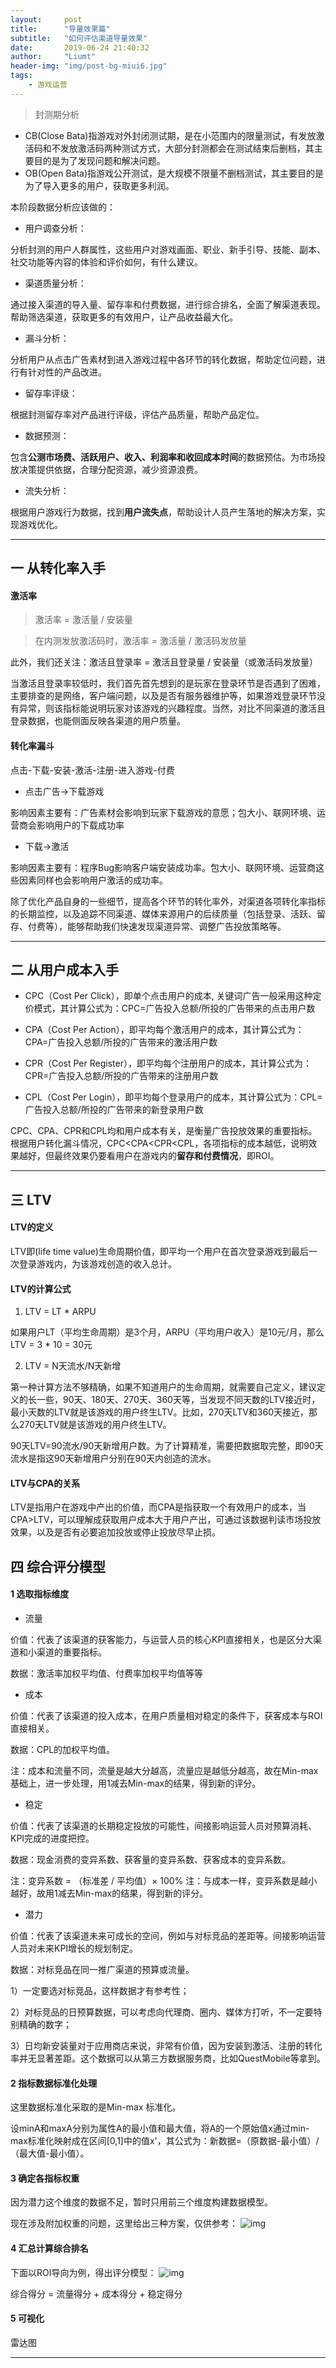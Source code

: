 ```yaml
---
layout:     post
title:      "导量效果篇"
subtitle:   "如何评估渠道导量效果"
date:       2019-06-24 21:40:32
author:     "Liumt"
header-img: "img/post-bg-miui6.jpg"
tags:
    - 游戏运营
---
```


> 封测期分析
+ CB(Close Bata)指游戏对外封闭测试期，是在小范围内的限量测试，有发放激活码和不发放激活码两种测试方式，大部分封测都会在测试结束后删档，其主要目的是为了发现问题和解决问题。
+ OB(Open Bata)指游戏公开测试，是大规模不限量不删档测试，其主要目的是为了导入更多的用户，获取更多利润。

本阶段数据分析应该做的：
+ 用户调查分析：

分析封测的用户人群属性，这些用户对游戏画面、职业、新手引导、技能、副本、社交功能等内容的体验和评价如何，有什么建议。

+ 渠道质量分析：

通过接入渠道的导入量、留存率和付费数据，进行综合排名，全面了解渠道表现。帮助筛选渠道，获取更多的有效用户，让产品收益最大化。

+ 漏斗分析：

分析用户从点击广告素材到进入游戏过程中各环节的转化数据，帮助定位问题，进行有针对性的产品改进。

+ 留存率评级：

根据封测留存率对产品进行评级，评估产品质量，帮助产品定位。

+ 数据预测：

包含**公测市场费、活跃用户、收入、利润率和收回成本时间**的数据预估。为市场投放决策提供依据，合理分配资源，减少资源浪费。

+ 流失分析：

根据用户游戏行为数据，找到**用户流失点**，帮助设计人员产生落地的解决方案，实现游戏优化。

----


## 一 从转化率入手

#### 激活率
>激活率 = 激活量 / 安装量

>在内测发放激活码时，激活率 = 激活量 / 激活码发放量


此外，我们还关注：激活且登录率 = 激活且登录量 / 安装量（或激活码发放量）

当激活且登录率较低时，我们首先首先想到的是玩家在登录环节是否遇到了困难，主要排查的是网络，客户端问题，以及是否有服务器维护等，如果游戏登录环节没有异常，则该指标能说明玩家对该游戏的兴趣程度。当然，对比不同渠道的激活且登录数据，也能侧面反映各渠道的用户质量。

#### 转化率漏斗
点击-下载-安装-激活-注册-进入游戏-付费

+ 点击广告->下载游戏

影响因素主要有：广告素材会影响到玩家下载游戏的意愿；包大小、联网环境、运营商会影响用户的下载成功率

+ 下载->激活

影响因素主要有：程序Bug影响客户端安装成功率。包大小、联网环境、运营商这些因素同样也会影响用户激活的成功率。

除了优化产品自身的一些细节，提高各个环节的转化率外，对渠道各项转化率指标的长期监控，以及追踪不同渠道、媒体来源用户的后续质量（包括登录、活跃、留存、付费等），能够帮助我们快速发现渠道异常、调整广告投放策略等。


----

## 二 从用户成本入手

+ CPC（Cost Per Click），即单个点击用户的成本, 关键词广告一般采用这种定价模式，其计算公式为：CPC=广告投入总额/所投的广告带来的点击用户数

+ CPA（Cost Per Action），即平均每个激活用户的成本，其计算公式为：CPA=广告投入总额/所投的广告带来的激活用户数

+ CPR（Cost Per Register），即平均每个注册用户的成本，其计算公式为：CPR=广告投入总额/所投的广告带来的注册用户数

+ CPL（Cost Per Login），即平均每个登录用户的成本，其计算公式为：CPL=广告投入总额/所投的广告带来的新登录用户数

CPC、CPA、CPR和CPL均和用户成本有关，是衡量广告投放效果的重要指标。根据用户转化漏斗情况，CPC<CPA<CPR<CPL，各项指标的成本越低，说明效果越好，但最终效果仍要看用户在游戏内的**留存和付费情况**，即ROI。


----

## 三 LTV

#### LTV的定义
LTV即(life time value)生命周期价值，即平均一个用户在首次登录游戏到最后一次登录游戏内，为该游戏创造的收入总计。

#### LTV的计算公式

1) LTV = LT * ARPU

如果用户LT（平均生命周期）是3个月，ARPU（平均用户收入）是10元/月，那么LTV = 3 * 10 = 30元

2) LTV = N天流水/N天新增

第一种计算方法不够精确，如果不知道用户的生命周期，就需要自己定义，建议定义的长一些，90天、180天、270天、360天等，当发现不同天数的LTV接近时，最小天数的LTV就是该游戏的用户终生LTV。比如，270天LTV和360天接近，那么270天LTV就是该游戏的用户终生LTV。

90天LTV=90流水/90天新增用户数。为了计算精准，需要把数据取完整，即90天流水是指这90天新增用户分别在90天内创造的流水。

#### LTV与CPA的关系
LTV是指用户在游戏中产出的价值，而CPA是指获取一个有效用户的成本，当CPA>LTV，可以理解成获取用户成本大于用户产出，可通过该数据判读市场投放效果，以及是否有必要追加投放或停止投放尽早止损。


## 四 综合评分模型

#### 1 选取指标维度

+ 流量

价值：代表了该渠道的获客能力，与运营人员的核心KPI直接相关，也是区分大渠道和小渠道的重要指标。

数据：激活率加权平均值、付费率加权平均值等等

+ 成本

价值：代表了该渠道的投入成本，在用户质量相对稳定的条件下，获客成本与ROI直接相关。

数据：CPL的加权平均值。

注：成本和流量不同，流量是越大分越高，流量应是越低分越高，故在Min-max基础上，进一步处理，用1减去Min-max的结果，得到新的评分。

+ 稳定

价值：代表了该渠道的长期稳定投放的可能性，间接影响运营人员对预算消耗、KPI完成的进度把控。

数据：现金消费的变异系数、获客量的变异系数、获客成本的变异系数。

注：变异系数 = （标准差 / 平均值）× 100%
注：与成本一样，变异系数是越小越好，故用1减去Min-max的结果，得到新的评分。

+ 潜力

价值：代表了该渠道未来可成长的空间，例如与对标竞品的差距等。间接影响运营人员对未来KPI增长的规划制定。

数据：对标竞品在同一推广渠道的预算或流量。

1）一定要选对标竞品，这样数据才有参考性；

2）对标竞品的日预算数据，可以考虑向代理商、圈内、媒体方打听，不一定要特别精确的数字；

3）日均新安装量对于应用商店来说，非常有价值，因为安装到激活、注册的转化率并无显著差距。这个数据可以从第三方数据服务商，比如QuestMobile等拿到。

#### 2 指标数据标准化处理
这里数据标准化采取的是Min-max 标准化。

设minA和maxA分别为属性A的最小值和最大值，将A的一个原始值x通过min-max标准化映射成在区间[0,1]中的值x'，其公式为：新数据=（原数据-最小值）/（最大值-最小值）。

#### 3 确定各指标权重
因为潜力这个维度的数据不足，暂时只用前三个维度构建数据模型。

现在涉及附加权重的问题，这里给出三种方案，仅供参考：
![img](/img/in-post/channel-qz.png)

#### 4 汇总计算综合排名
下面以ROI导向为例，得出评分模型：
![img](/img/in-post/channel-eg.png)


综合得分 = 流量得分 + 成本得分 + 稳定得分

#### 5 可视化
雷达图

----
